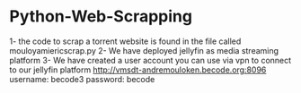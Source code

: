 # Python-Web-Scrapping

1- the code to scrap a torrent website is found in the file called mouloyamiericscrap.py
2- We have deployed jellyfin as media streaming  platform 
3- We have created a user account you can use via vpn to connect to our jellyfin platform http://vmsdt-andremouloken.becode.org:8096
username: becode3
password: becode

